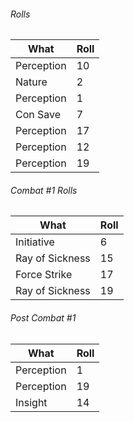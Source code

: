 ###### Rolls
| What       | Roll |
| ---------- | ---- |
| Perception | 10   |
| Nature     | 2    |
| Perception | 1    |
| Con Save   | 7    |
| Perception | 17   |
| Perception | 12   |
| Perception | 19   |

###### Combat #1 Rolls
| What            | Roll |
| --------------- | ---- |
| Initiative      | 6    |
| Ray of Sickness | 15   |
| Force Strike    | 17   |
| Ray of Sickness | 19   | 

###### Post Combat #1
| What       | Roll | 
| ---------- | ---- |
| Perception | 1    |
| Perception | 19   |
| Insight    | 14   |
